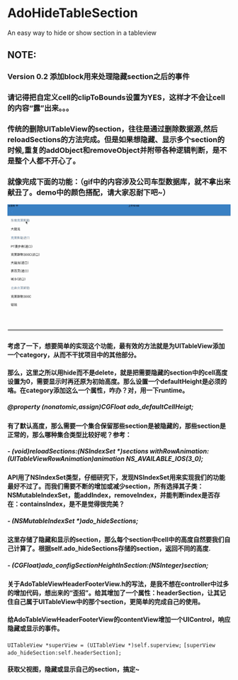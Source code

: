 # AdoHideTableSection
An easy way to hide or show section in a tableview
## NOTE:
### Version 0.2 添加block用来处理隐藏section之后的事件
### 请记得把自定义cell的clipToBounds设置为YES，这样才不会让cell的内容“露”出来。。。
### 传统的删除UITableView的section，往往是通过删除数据源,然后reloadSections的方法完成。但是如果想隐藏、显示多个section的时候,重复的addObject和removeObject并附带各种逻辑判断，是不是整个人都不开心了。
### 就像完成下面的功能：（gif中的内容涉及公司车型数据库，就不拿出来献丑了。demo中的颜色搭配，请大家忍耐下吧~）
![](https://github.com/Nododo/AdoHideTableSection/blob/master/AdoHideTableSection/2016-04-22%2010_51_04.gif)
#### 考虑了一下，想要简单的实现这个功能，最有效的方法就是为UITableView添加一个category，从而不干扰项目中的其他部分。
#### 那么，这里之所以用hide而不是delete，就是把需要隐藏的section中的cell高度设置为0，需要显示时再还原为初始高度。那么设置一个defaultHeight是必须的咯。在category添加这么一个属性，咋办？对，用一下runtime。
##### @property (nonatomic,assign)CGFloat ado_defaultCellHeigt;
#### 有了默认高度，那么需要一个集合保留那些section是被隐藏的，那些section是正常的，那么哪种集合类型比较好呢？参考：
##### - (void)reloadSections:(NSIndexSet *)sections withRowAnimation:(UITableViewRowAnimation)animation NS_AVAILABLE_IOS(3_0);
#### API用了NSIndexSet类型，仔细研究下，发现NSIndexSet用来实现我们的功能最好不过了。而我们需要不断的增加或减少section，所有选择其子类：NSMutableIndexSet，能addIndex，removeIndex，并能判断index是否存在：containsIndex，是不是觉得很完美？
##### - (NSMutableIndexSet *)ado_hideSections;
#### 这里存储了隐藏和显示的section，那么每个section中cell中的高度自然要我们自己计算了。根据self.ado_hideSections存储的section，返回不同的高度.
##### - (CGFloat)ado_configSectionHeightInSection:(NSInteger)section;
#### 关于AdoTableViewHeaderFooterView.h的写法，是我不想在controller中过多的增加代码，想出来的“歪招”。给其增加了一个属性：headerSection，让其记住自己属于UITableView中的那个section，更简单的完成自己的使用。
#### 给AdoTableViewHeaderFooterView的contentView增加一个UIControl，响应隐藏或显示的事件。
  `UITableView *superView = (UITableView *)self.superview;`
  `[superView ado_hideSection:self.headerSection];`
#### 获取父视图，隐藏或显示自己的section，搞定~

